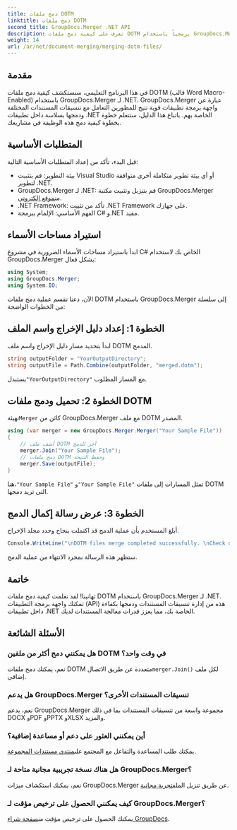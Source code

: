 ```yaml
---
title: دمج ملفات DOTM
linktitle: دمج ملفات DOTM
second_title: GroupDocs.Merger .NET API
description: تعرف على كيفية دمج ملفات DOTM برمجياً باستخدام GroupDocs.Merger لـ .NET. يوفر هذا الدليل الشامل إرشادات خطوة بخطوة للمطورين.
weight: 14
url: /ar/net/document-merging/merging-dotm-files/
---
```

## مقدمة
في هذا البرنامج التعليمي، سنستكشف كيفية دمج ملفات DOTM (قالب Word Macro-Enabled) باستخدام GroupDocs.Merger لـ .NET. GroupDocs.Merger عبارة عن واجهة برمجة تطبيقات قوية تتيح للمطورين التعامل مع تنسيقات المستندات المختلفة ودمجها بسلاسة داخل تطبيقات .NET الخاصة بهم. باتباع هذا الدليل، ستتعلم خطوة بخطوة كيفية دمج هذه الوظيفة في مشاريعك.
## المتطلبات الأساسية
قبل البدء، تأكد من إعداد المتطلبات الأساسية التالية:
- بيئة التطوير: قم بتثبيت Visual Studio أو أي بيئة تطوير متكاملة أخرى متوافقة لتطوير .NET.
-  GroupDocs.Merger لـ .NET: قم بتنزيل وتثبيت مكتبة GroupDocs.Merger من[موقع إلكتروني](https://releases.groupdocs.com/merger/net/).
- .NET Framework: تأكد من تثبيت .NET Framework على جهازك.
- الفهم الأساسي: الإلمام ببرمجة C# و.NET مفيد.

## استيراد مساحات الأسماء
ابدأ باستيراد مساحات الأسماء الضرورية في مشروع C# الخاص بك لاستخدام GroupDocs.Merger بشكل فعال:
```csharp
using System; 
using GroupDocs.Merger;
using System.IO;
```

الآن، دعنا نقسم عملية دمج ملفات DOTM باستخدام GroupDocs.Merger إلى سلسلة من الخطوات الواضحة:
## الخطوة 1: إعداد دليل الإخراج واسم الملف
ابدأ بتحديد مسار دليل الإخراج واسم ملف DOTM المدمج.
```csharp
string outputFolder = "YourOutputDirectory";
string outputFile = Path.Combine(outputFolder, "merged.dotm");
```
 يستبدل`"YourOutputDirectory"` مع المسار المطلوب.
## الخطوة 2: تحميل ودمج ملفات DOTM
 تهيئة`Merger` كائن من GroupDocs.Merger مع ملف DOTM المصدر.
```csharp
using (var merger = new GroupDocs.Merger.Merger("Your Sample File"))
{
    // أضف ملف DOTM آخر للدمج
    merger.Join("Your Sample File");
    // دمج ملفات DOTM وحفظ النتيجة
    merger.Save(outputFile);
}
```
 هنا،`"Your Sample File"` و`"Your Sample File"` تمثل المسارات إلى ملفات DOTM التي تريد دمجها.
## الخطوة 3: عرض رسالة إكمال الدمج
أبلغ المستخدم بأن عملية الدمج قد اكتملت بنجاح وحدد مجلد الإخراج.
```csharp
Console.WriteLine("\nDOTM files merge completed successfully. \nCheck output in {0}", outputFolder);
```
ستظهر هذه الرسالة بمجرد الانتهاء من عملية الدمج.

## خاتمة
تهانينا! لقد تعلمت كيفية دمج ملفات DOTM باستخدام GroupDocs.Merger لـ .NET. تمكنك واجهة برمجة التطبيقات (API) هذه من إدارة تنسيقات المستندات ودمجها بكفاءة داخل تطبيقات .NET الخاصة بك، مما يعزز قدرات معالجة المستندات لديك.

## الأسئلة الشائعة
### هل يمكنني دمج أكثر من ملفين DOTM في وقت واحد؟
 نعم، يمكنك دمج ملفات DOTM متعددة عن طريق الاتصال`merger.Join()` لكل ملف إضافي.
### هل يدعم GroupDocs.Merger تنسيقات المستندات الأخرى؟
نعم، يدعم GroupDocs.Merger مجموعة واسعة من تنسيقات المستندات بما في ذلك DOCX وPDF وPPTX وXLSX والمزيد.
### أين يمكنني العثور على دعم أو مساعدة إضافية؟
 يمكنك طلب المساعدة والتفاعل مع المجتمع على[منتدى مستندات المجموعة](https://forum.groupdocs.com/c/merger/32).
### هل هناك نسخة تجريبية مجانية متاحة لـ GroupDocs.Merger؟
 نعم، يمكنك استكشاف ميزات GroupDocs.Merger عن طريق تنزيل الملف[تجربة مجانية](https://releases.groupdocs.com/).
### كيف يمكنني الحصول على ترخيص مؤقت لـ GroupDocs.Merger؟
 يمكنك الحصول على ترخيص مؤقت من[صفحة شراء GroupDocs](https://purchase.groupdocs.com/temporary-license/).